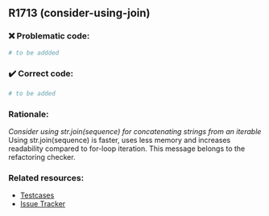 ## R1713 (consider-using-join)

### :x: Problematic code:

```python
# to be addded
```

### :heavy_check_mark: Correct code:

```python
# to be added
```

### Rationale:

 *Consider using str.join(sequence) for concatenating strings from an iterable*
  Using str.join(sequence) is faster, uses less memory and increases
  readability compared to for-loop iteration. This message belongs to the
  refactoring checker.



### Related resources:

- [Testcases](#)
- [Issue Tracker](https://github.com/PyCQA/pylint/issues?q=is%3Aissue+%22consider-using-join%22+OR+%22R1713%22)
